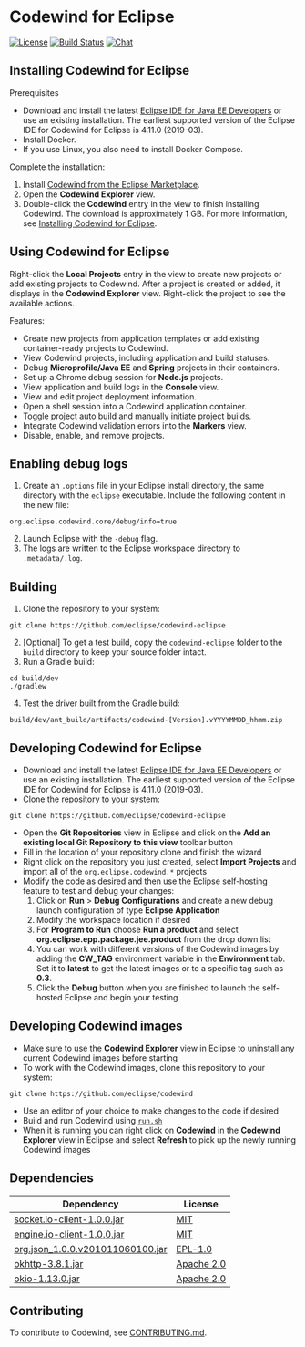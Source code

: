 # Codewind for Eclipse

[![License](https://img.shields.io/badge/License-EPL%202.0-red.svg?label=license&logo=eclipse)](https://www.eclipse.org/legal/epl-2.0/)
[![Build Status](https://ci.eclipse.org/codewind/buildStatus/icon?job=Codewind%2Fcodewind-eclipse%2Fmaster)](https://ci.eclipse.org/codewind/job/Codewind/job/codewind-eclipse/job/master/)
[![Chat](https://img.shields.io/static/v1.svg?label=chat&message=mattermost&color=145dbf)](https://mattermost.eclipse.org/eclipse/channels/eclipse-codewind)

## Installing Codewind for Eclipse
Prerequisites
- Download and install the latest [Eclipse IDE for Java EE Developers](https://www.eclipse.org/downloads/packages/release/) or use an existing installation. The earliest supported version of the Eclipse IDE for Codewind for Eclipse is 4.11.0 (2019-03).
- Install Docker.
- If you use Linux, you also need to install Docker Compose.

Complete the installation:
1. Install [Codewind from the Eclipse Marketplace](https://marketplace.eclipse.org/content/codewind).
2. Open the **Codewind Explorer** view.
3. Double-click the **Codewind** entry in the view to finish installing Codewind. The download is approximately 1 GB. For more information, see [Installing Codewind for Eclipse](https://www.eclipse.org/codewind/mdteclipseinstallinfo.html).

## Using Codewind for Eclipse
Right-click the **Local Projects** entry in the view to create new projects or add existing projects to Codewind. After a project is created or added, it displays in the **Codewind Explorer** view. Right-click the project to see the available actions.

Features:</br>
- Create new projects from application templates or add existing container-ready projects to Codewind.
- View Codewind projects, including application and build statuses.
- Debug **Microprofile/Java EE** and **Spring** projects in their containers.
- Set up a Chrome debug session for **Node.js** projects.
- View application and build logs in the **Console** view.
- View and edit project deployment information.
- Open a shell session into a Codewind application container.
- Toggle project auto build and manually initiate project builds.
- Integrate Codewind validation errors into the **Markers** view.
- Disable, enable, and remove projects.

## Enabling debug logs
1. Create an `.options` file in your Eclipse install directory, the same directory with the `eclipse` executable. Include the following content in the new file:
```
org.eclipse.codewind.core/debug/info=true
```
2. Launch Eclipse with the `-debug` flag.
3. The logs are written to the Eclipse workspace directory to `.metadata/.log`.

## Building
1. Clone the repository to your system:
 ```
 git clone https://github.com/eclipse/codewind-eclipse
 ```
2. [Optional] To get a test build, copy the `codewind-eclipse` folder to the `build` directory to keep your source folder intact.
3. Run a Gradle build:
```
cd build/dev
./gradlew
```
4. Test the driver built from the Gradle build:
```
build/dev/ant_build/artifacts/codewind-[Version].vYYYYMMDD_hhmm.zip
```

## Developing Codewind for Eclipse
- Download and install the latest [Eclipse IDE for Java EE Developers](https://www.eclipse.org/downloads/packages/release/) or use an existing installation. The earliest supported version of the Eclipse IDE for Codewind for Eclipse is 4.11.0 (2019-03).
- Clone the repository to your system:
 ```
 git clone https://github.com/eclipse/codewind-eclipse
 ```
- Open the **Git Repositories** view in Eclipse and click on the **Add an existing local Git Repository to this view** toolbar button
- Fill in the location of your repository clone and finish the wizard
- Right click on the repository you just created, select **Import Projects** and import all of the `org.eclipse.codewind.*` projects
- Modify the code as desired and then use the Eclipse self-hosting feature to test and debug your changes:
    1. Click on **Run** > **Debug Configurations** and create a new debug launch configuration of type **Eclipse Application**
    2. Modify the workspace location if desired
    3. For **Program to Run** choose **Run a product** and select **org.eclipse.epp.package.jee.product** from the drop down list
    4. You can work with different versions of the Codewind images by adding the **CW_TAG** environment variable in the **Environment** tab. Set it to **latest** to get the latest images or to a specific tag such as **0.3**.
    5. Click the **Debug** button when you are finished to launch the self-hosted Eclipse and begin your testing
    
## Developing Codewind images
- Make sure to use the **Codewind Explorer** view in Eclipse to uninstall any current Codewind images before starting
- To work with the Codewind images, clone this repository to your system:
 ```
 git clone https://github.com/eclipse/codewind
 ```
- Use an editor of your choice to make changes to the code if desired
- Build and run Codewind using [`run.sh`](https://github.com/eclipse/codewind/blob/master/run.sh)
- When it is running you can right click on **Codewind** in the **Codewind Explorer** view in Eclipse and select **Refresh** to pick up the newly running Codewind images

## Dependencies
| Dependency | License |
| ---------- | ------- |
| [socket.io-client-1.0.0.jar](https://mvnrepository.com/artifact/io.socket/socket.io-client/1.0.0) | [MIT](http://opensource.org/licenses/mit-license) |
| [engine.io-client-1.0.0.jar](https://mvnrepository.com/artifact/io.socket/engine.io-client/1.0.0) | [MIT](https://opensource.org/licenses/mit-license) |
| [org.json_1.0.0.v201011060100.jar](http://download.eclipse.org/tools/orbit/downloads/drops/R20181102183712/repository/plugins/org.json_1.0.0.v201011060100.jar) | [EPL-1.0](https://www.eclipse.org/legal/epl-v10.html) |
| [okhttp-3.8.1.jar](https://mvnrepository.com/artifact/com.squareup.okhttp3/okhttp/3.8.1) | [Apache 2.0](http://www.apache.org/licenses/LICENSE-2.0.txt) |
| [okio-1.13.0.jar](https://mvnrepository.com/artifact/com.squareup.okio/okio/1.13.0) | [Apache 2.0](http://www.apache.org/licenses/LICENSE-2.0.txt) |

## Contributing
To contribute to Codewind, see [CONTRIBUTING.md](https://github.com/eclipse/codewind-eclipse/tree/master/CONTRIBUTING.md).
